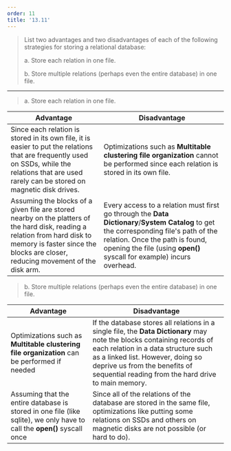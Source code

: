 ```yaml
---
order: 11
title: '13.11'
---
```

> List two advantages and two disadvantages of each of the following
> strategies for storing a relational database: 
> 
> a. Store each relation in one file. 
> 
> b. Store multiple relations (perhaps even the entire database) in one file. 

--------------------------------

> a. Store each relation in one file. 

| Advantage | Disadvantage |
|-----------|--------------|
|Since each relation is stored in its own file, it is easier to put the relations that are frequently used on SSDs, while the relations that are used rarely can be stored on magnetic disk drives.|Optimizations such as **Multitable clustering file organization** cannot be performed since each relation is stored in its own file.|
|Assuming the blocks of a given file are stored nearby on the platters of the hard disk, reading a relation from hard disk to memory is faster since the blocks are closer, reducing movement of the disk arm.|Every access to a relation must first go through the **Data Dictionary**/**System Catalog** to get the corresponding file's path of the relation. Once the path is found, opening the file (using **open()** syscall for example) incurs overhead.|

> b. Store multiple relations (perhaps even the entire database) in one file. 

| Advantage | Disadvantage |
|-----------|--------------|
|Optimizations such as **Multitable clustering file organization** can be performed if needed|If the database stores all relations in a single file, the **Data Dictionary** may note the blocks containing records of each relation in a data structure such as a linked list. However, doing so deprive us from the benefits of sequential reading from the hard drive to main memory. |
|Assuming that the entire database is stored in one file (like sqlite), we only have to call the **open()** syscall once|Since all of the relations of the database are stored in the same file, optimizations like putting some relations on SSDs and others on magnetic disks are not possible (or hard to do).|